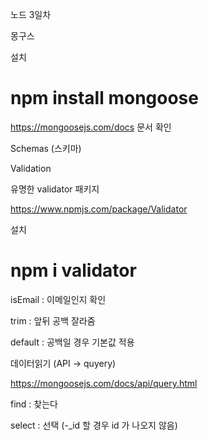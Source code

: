 노드 3일차

몽구스

설치

# npm install mongoose

https://mongoosejs.com/docs 문서 확인

Schemas (스키마)

Validation

유명한 validator 패키지

https://www.npmjs.com/package/Validator

설치

# npm i validator

isEmail : 이메일인지 확인

trim : 앞뒤 공백 잘라줌

default : 공백일 경우 기본값 적용

데이터읽기 (API -> quyery)

https://mongoosejs.com/docs/api/query.html

find : 찾는다

select : 선택 (-\_id 할 경우 id 가 나오지 않음)
